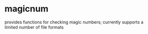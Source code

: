 # magicnum
provides functions for checking magic numbers; currently supports a limited number of file formats
